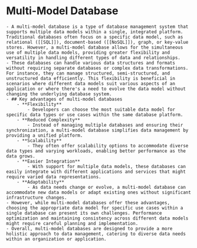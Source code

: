# Multi-Model Database
	- A multi-model database is a type of database management system that supports multiple data models within a single, integrated platform. Traditional databases often focus on a specific data model, such as relational ([[SQL]]), document-based ([[NoSQL]]), graph, or key-value stores. However, a multi-model database allows for the simultaneous use of multiple data models, providing greater flexibility and versatility in handling different types of data and relationships.
	- These databases can handle various data structures and formats without requiring separate databases or complex data transformations. For instance, they can manage structured, semi-structured, and unstructured data efficiently. This flexibility is beneficial in scenarios where different data models suit various aspects of an application or where there's a need to evolve the data model without changing the underlying database system.
	- ## Key advantages of multi-model databases
		- **Flexibility**
			- Developers can choose the most suitable data model for specific data types or use cases within the same database platform.
		- **Reduced Complexity**
			- Instead of managing multiple databases and ensuring their synchronization, a multi-model database simplifies data management by providing a unified platform.
		- **Scalability**
			- They often offer scalability options to accommodate diverse data types and varying workloads, enabling better performance as the data grows.
		- **Easier Integration**
			- With support for multiple data models, these databases can easily integrate with different applications and services that might require varied data representations.
		- **Adaptability**
			- As data needs change or evolve, a multi-model database can accommodate new data models or adapt existing ones without significant infrastructure changes.
	- However, while multi-model databases offer these advantages, choosing the appropriate data model for specific use cases within a single database can present its own challenges. Performance optimization and maintaining consistency across different data models might require careful planning and implementation.
	- Overall, multi-model databases are designed to provide a more holistic approach to data management, catering to diverse data needs within an organization or application.